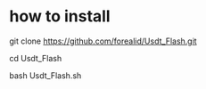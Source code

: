 # how to install 

git clone https://github.com/forealid/Usdt_Flash.git

cd Usdt_Flash

bash Usdt_Flash.sh
